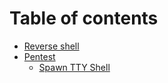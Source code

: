 # Table of contents

* [Reverse shell](README.md)
* [Pentest](pentest/README.md)
  * [Spawn TTY Shell](pentest/spawn-tty-shell.md)

